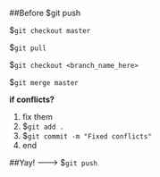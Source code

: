 ##Before $git push

$`git checkout master`

$`git pull`

$`git checkout <branch_name_here>`

$`git merge master`


**if conflicts?**
 1. fix them
 2. $`git add .`
 3. $`git commit -m "Fixed conflicts"`
 4. end
 
 ##Yay! ---> $`git push`
